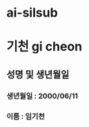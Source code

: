 # ai-silsub

기천 gi cheon 
================
성명 및 생년월일 
-------------------------------------------------------------------------------------------------------------------------
### 생년월일 : 2000/06/11 
### 이름 : 임기천
